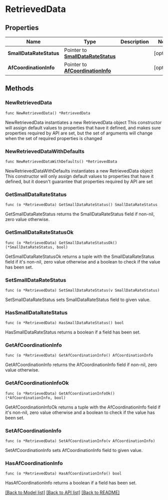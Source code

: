 # RetrievedData

## Properties

Name | Type | Description | Notes
------------ | ------------- | ------------- | -------------
**SmallDataRateStatus** | Pointer to [**SmallDataRateStatus**](SmallDataRateStatus.md) |  | [optional] 
**AfCoordinationInfo** | Pointer to [**AfCoordinationInfo**](AfCoordinationInfo.md) |  | [optional] 

## Methods

### NewRetrievedData

`func NewRetrievedData() *RetrievedData`

NewRetrievedData instantiates a new RetrievedData object
This constructor will assign default values to properties that have it defined,
and makes sure properties required by API are set, but the set of arguments
will change when the set of required properties is changed

### NewRetrievedDataWithDefaults

`func NewRetrievedDataWithDefaults() *RetrievedData`

NewRetrievedDataWithDefaults instantiates a new RetrievedData object
This constructor will only assign default values to properties that have it defined,
but it doesn't guarantee that properties required by API are set

### GetSmallDataRateStatus

`func (o *RetrievedData) GetSmallDataRateStatus() SmallDataRateStatus`

GetSmallDataRateStatus returns the SmallDataRateStatus field if non-nil, zero value otherwise.

### GetSmallDataRateStatusOk

`func (o *RetrievedData) GetSmallDataRateStatusOk() (*SmallDataRateStatus, bool)`

GetSmallDataRateStatusOk returns a tuple with the SmallDataRateStatus field if it's non-nil, zero value otherwise
and a boolean to check if the value has been set.

### SetSmallDataRateStatus

`func (o *RetrievedData) SetSmallDataRateStatus(v SmallDataRateStatus)`

SetSmallDataRateStatus sets SmallDataRateStatus field to given value.

### HasSmallDataRateStatus

`func (o *RetrievedData) HasSmallDataRateStatus() bool`

HasSmallDataRateStatus returns a boolean if a field has been set.

### GetAfCoordinationInfo

`func (o *RetrievedData) GetAfCoordinationInfo() AfCoordinationInfo`

GetAfCoordinationInfo returns the AfCoordinationInfo field if non-nil, zero value otherwise.

### GetAfCoordinationInfoOk

`func (o *RetrievedData) GetAfCoordinationInfoOk() (*AfCoordinationInfo, bool)`

GetAfCoordinationInfoOk returns a tuple with the AfCoordinationInfo field if it's non-nil, zero value otherwise
and a boolean to check if the value has been set.

### SetAfCoordinationInfo

`func (o *RetrievedData) SetAfCoordinationInfo(v AfCoordinationInfo)`

SetAfCoordinationInfo sets AfCoordinationInfo field to given value.

### HasAfCoordinationInfo

`func (o *RetrievedData) HasAfCoordinationInfo() bool`

HasAfCoordinationInfo returns a boolean if a field has been set.


[[Back to Model list]](../README.md#documentation-for-models) [[Back to API list]](../README.md#documentation-for-api-endpoints) [[Back to README]](../README.md)


